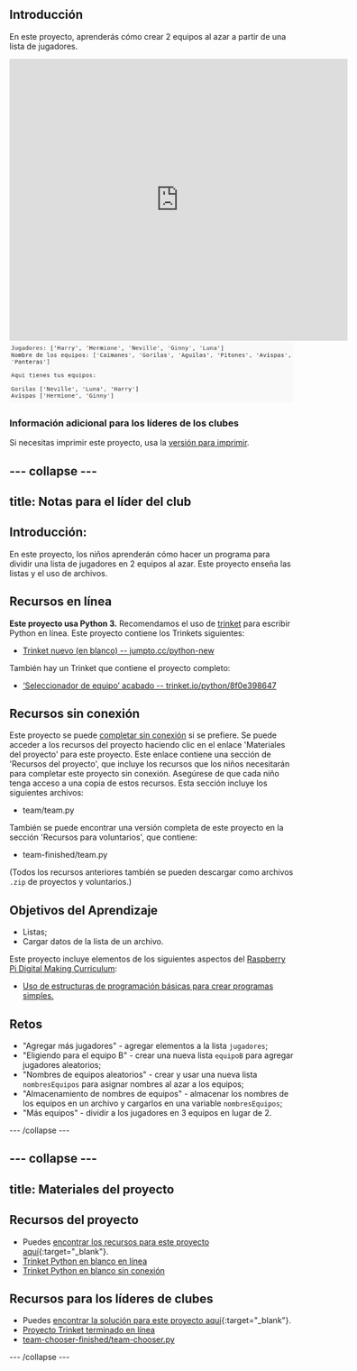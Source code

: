 ## Introducción

En este proyecto, aprenderás cómo crear 2 equipos al azar a partir de una lista de jugadores.

<div class="trinket">
  <iframe src="https://trinket.io/embed/python/8f0e398647?outputOnly=true&start=result" width="600" height="500" frameborder="0" marginwidth="0" marginheight="0" allowfullscreen>
  </iframe>
  <img src="images/team-finished.png">
</div>

### Información adicional para los líderes de los clubes

Si necesitas imprimir este proyecto, usa la [versión para imprimir](https://projects.raspberrypi.org/es-ES/projects/team-chooser/print).

--- collapse ---
---
title: Notas para el líder del club
---

## Introducción:

En este proyecto, los niños aprenderán cómo hacer un programa para dividir una lista de jugadores en 2 equipos al azar. Este proyecto enseña las listas y el uso de archivos.

## Recursos en línea

**Este proyecto usa Python 3.** Recomendamos el uso de [trinket](https://trinket.io/) para escribir Python en línea. Este proyecto contiene los Trinkets siguientes:

* [Trinket nuevo (en blanco) -- jumpto.cc/python-new](https://trinket.io/python/204ebc7605)

También hay un Trinket que contiene el proyecto completo:

* [‘Seleccionador de equipo’ acabado -- trinket.io/python/8f0e398647](https://trinket.io/python/8f0e398647)

## Recursos sin conexión

Este proyecto se puede [completar sin conexión](https://www.codeclubprojects.org/en-GB/resources/python-working-offline/) si se prefiere. Se puede acceder a los recursos del proyecto haciendo clic en el enlace 'Materiales del proyecto' para este proyecto. Este enlace contiene una sección de 'Recursos del proyecto', que incluye los recursos que los niños necesitarán para completar este proyecto sin conexión. Asegúrese de que cada niño tenga acceso a una copia de estos recursos. Esta sección incluye los siguientes archivos:

* team/team.py

También se puede encontrar una versión completa de este proyecto en la sección 'Recursos para voluntarios', que contiene:

* team-finished/team.py

(Todos los recursos anteriores también se pueden descargar como archivos `.zip` de proyectos y voluntarios.)

## Objetivos del Aprendizaje

* Listas;
* Cargar datos de la lista de un archivo.

Este proyecto incluye elementos de los siguientes aspectos del [Raspberry Pi Digital Making Curriculum](https://rpf.io/curriculum):

* [Uso de estructuras de programación básicas para crear programas simples.](https://www.raspberrypi.org/curriculum/programming/creator)

## Retos

* "Agregar más jugadores" - agregar elementos a la lista `jugadores`;
* "Eligiendo para el equipo B" - crear una nueva lista `equipoB` para agregar jugadores aleatorios;
* "Nombres de equipos aleatorios" - crear y usar una nueva lista `nombresEquipos` para asignar nombres al azar a los equipos;
* "Almacenamiento de nombres de equipos" - almacenar los nombres de los equipos en un archivo y cargarlos en una variable `nombresEquipos`;
* "Más equipos" - dividir a los jugadores en 3 equipos en lugar de 2.

--- /collapse ---

--- collapse ---
---
title: Materiales del proyecto
---

## Recursos del proyecto

* Puedes [encontrar los recursos para este proyecto aquí](https://rpf.io/p/es-ES/team-chooser-go){:target="_blank"}.
* [Trinket Python en blanco en línea](https://trinket.io/python/204ebc7605)
* [Trinket Python en blanco sin conexión](resources/new-new.py)

## Recursos para los líderes de clubes

* Puedes [encontrar la solución para este proyecto aquí](https://rpf.io/p/es-ES/team-chooser-get){:target="_blank"}.
* [Proyecto Trinket terminado en línea](https://trinket.io/python/8f0e398647)
* [team-chooser-finished/team-chooser.py](resources/team-chooser-finished-team-chooser.py)

--- /collapse ---